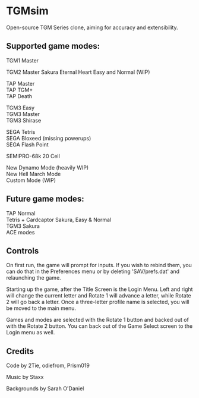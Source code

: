 # TGMsim

Open-source TGM Series clone, aiming for accuracy and extensibility.

## Supported game modes:

TGM1 Master  

TGM2 Master 
Sakura Eternal Heart Easy and Normal (WIP)  
 
TAP Master  
TAP TGM+  
TAP Death  

TGM3 Easy  
TGM3 Master  
TGM3 Shirase  

SEGA Tetris  
SEGA Bloxeed (missing powerups)  
SEGA Flash Point  

SEMIPRO-68k 20 Cell  

New Dynamo Mode (heavily WIP)  
New Hell March Mode  
Custom Mode (WIP)

## Future game modes:

TAP Normal  
Tetris + Cardcaptor Sakura, Easy & Normal  
TGM3 Sakura  
ACE modes  

## Controls

On first run, the game will prompt for inputs. If you wish to rebind them, you can do that in the Preferences menu or by deleting 'SAV/prefs.dat' and relaunching the game.

Starting up the game, after the Title Screen is the Login Menu. Left and right will change the current letter and Rotate 1 will advance a letter, while Rotate 2 will go back a letter. Once a three-letter profile name is selected, you will be moved to the main menu.

Games and modes are selected with the Rotate 1 button and backed out of with the Rotate 2 button. You can back out of the Game Select screen to the Login menu as well.

## Credits

Code by 2Tie, odiefrom, Prism019

Music by Staxx

Backgrounds by Sarah O'Daniel